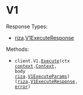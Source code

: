 # V1

Response Types:

- <a href="https://pkg.go.dev/github.com/stainless-sdks/riza-api-go">riza</a>.<a href="https://pkg.go.dev/github.com/stainless-sdks/riza-api-go#V1ExecuteResponse">V1ExecuteResponse</a>

Methods:

- <code title="post /v1/execute">client.V1.<a href="https://pkg.go.dev/github.com/stainless-sdks/riza-api-go#V1Service.Execute">Execute</a>(ctx <a href="https://pkg.go.dev/context">context</a>.<a href="https://pkg.go.dev/context#Context">Context</a>, body <a href="https://pkg.go.dev/github.com/stainless-sdks/riza-api-go">riza</a>.<a href="https://pkg.go.dev/github.com/stainless-sdks/riza-api-go#V1ExecuteParams">V1ExecuteParams</a>) (<a href="https://pkg.go.dev/github.com/stainless-sdks/riza-api-go">riza</a>.<a href="https://pkg.go.dev/github.com/stainless-sdks/riza-api-go#V1ExecuteResponse">V1ExecuteResponse</a>, <a href="https://pkg.go.dev/builtin#error">error</a>)</code>
